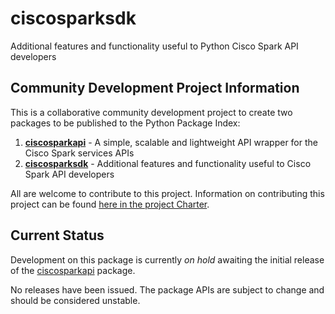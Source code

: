 # ciscosparksdk
Additional features and functionality useful to Python Cisco Spark API developers

## Community Development Project Information
This is a collaborative community development project to create two packages to be published to the Python Package Index:

  1. [**ciscosparkapi**](https://github.com/CiscoDevNet/ciscosparkapi) - A simple, scalable and lightweight API wrapper for the Cisco Spark services APIs
  2. [**ciscosparksdk**](https://github.com/CiscoDevNet/ciscosparksdk) - Additional features and functionality useful to Cisco Spark API developers

All are welcome to contribute to this project.  Information on contributing this project can be found [here in the project Charter](https://github.com/CiscoDevNet/spark-python-packages-team/blob/master/Charter.md).

## Current Status
Development on this package is currently _on hold_ awaiting the initial release of the [ciscosparkapi](https://github.com/CiscoDevNet/ciscosparkapi) package.

No releases have been issued.  The package APIs are subject to change and should be considered unstable.
